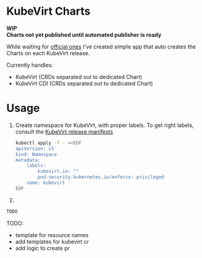 # KubeVirt Charts

**WIP**  
**Charts not yet published until automated publisher is ready**

While waiting for [official ones](https://github.com/kubevirt/kubevirt/issues/8347) I've created simple app that auto creates the Charts on each
KubeVirt release.

Currently handles:

- KubeVirt (CRDs separated out to dedicated Chart)
- KubeVirt CDI (CRDs separated out to dedicated Chart)

# Usage

1. Create namespace for KubeVirt, with proper labels. To get right labels, consult the [KubeVirt release manifests](https://github.com/kubevirt/kubevirt/releases)

    ```bash
   kubectl apply -f - <<EOF
    apiVersion: v1
    kind: Namespace
    metadata:
        labels:
            kubevirt.io: ""
            pod-security.kubernetes.io/enforce: privileged
        name: kubevirt
    EOF
   ```

2. 
```bash
TODO 
```


TODO:
- template for resource names
- add templates for kubevirt cr
- add logic to create pr 
